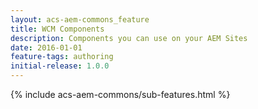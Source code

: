 ```yaml
---
layout: acs-aem-commons_feature
title: WCM Components
description: Components you can use on your AEM Sites
date: 2016-01-01
feature-tags: authoring
initial-release: 1.0.0
---
```

{% include acs-aem-commons/sub-features.html %}
